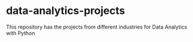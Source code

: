 # data-analytics-projects
This repository has the projects from different industries for Data Analytics with Python


